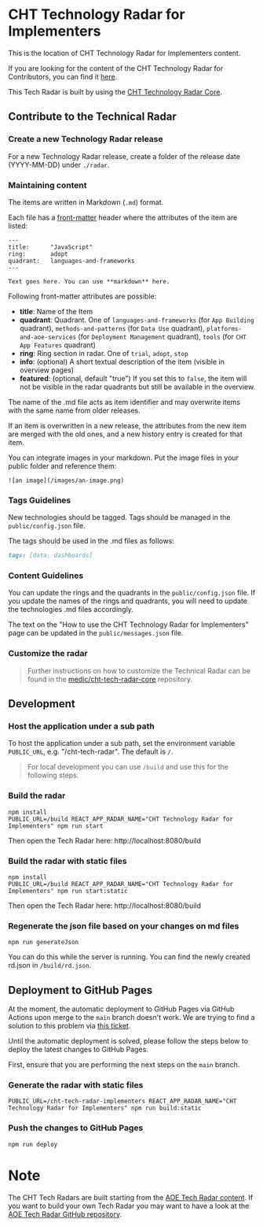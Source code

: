 # CHT Technology Radar for Implementers

This is the location of CHT Technology Radar for Implementers content.

If you are looking for the content of the CHT Technology Radar for Contributors, you can find it [here](https://github.com/medic/cht-tech-radar-contributors).

This Tech Radar is built by using the [CHT Technology Radar Core](https://github.com/medic/cht-tech-radar-core).

## Contribute to the Technical Radar

### Create a new Technology Radar release
For a new Technology Radar release, create a folder of the release date (YYYY-MM-DD) under `./radar`.

### Maintaining content
The items are written in Markdown (`.md`) format.

Each file has a [front-matter](https://github.com/jxson/front-matter) header where the attributes of the item are listed:

```
---
title:      "JavaScript"
ring:       adopt
quadrant:   languages-and-frameworks
---

Text goes here. You can use **markdown** here.
```

Following front-matter attributes are possible:

- **title**: Name of the Item
- **quadrant**: Quadrant. One of `languages-and-frameworks` (for `App Building` quadrant),
  `methods-and-patterns` (for `Data Use` quadrant), `platforms-and-aoe-services`
(for `Deployment Management` quadrant), `tools` (for `CHT App Features` quadrant)
- **ring**: Ring section in radar. One of `trial`, `adopt`, `stop`
- **info**: (optional) A short textual description of the item (visible in
  overview pages)
- **featured**: (optional, default "true") If you set this to `false`, the item
  will not be visible in the radar quadrants but still be available in the overview.

The name of the .md file acts as item identifier and may overwrite items with
the same name from older releases.

If an item is overwritten in a new release, the attributes from the new item are
merged with the old ones, and a new history entry is created for that item.

You can integrate images in your markdown. Put the image files in your public folder and reference them:

```
![an image](/images/an-image.png)
```

### Tags Guidelines
New technologies should be tagged. Tags should be managed in the `public/config.json` file.

The tags should be used in the .md files as follows:

```md
tags: [data, dashboards]
```

### Content Guidelines
You can update the rings and the quadrants in the `public/config.json` file. If you update the names of the rings and quadrants,
you will need to update the technologies .md files accordingly. 

The text on the "How to use the CHT Technology Radar for Implementers" page can be updated in the `public/messages.json` file.

### Customize the radar
> Further instructions on how to customize the Technical Radar can be found in the [medic/cht-tech-radar-core](https://github.com/medic/cht-tech-radar-core) repository.

## Development

### Host the application under a sub path
To host the application under a sub path, set the environment variable `PUBLIC_URL`, e.g. "/cht-tech-radar".
The default is `/`.

> For local development you can use `/build` and use this for the following steps.

### Build the radar
```
npm install
PUBLIC_URL=/build REACT_APP_RADAR_NAME="CHT Technology Radar for Implementers" npm run start
```

Then open the Tech Radar here: http://localhost:8080/build

### Build the radar with static files
```
npm install
PUBLIC_URL=/build REACT_APP_RADAR_NAME="CHT Technology Radar for Implementers" npm run start:static
```

Then open the Tech Radar here: http://localhost:8080/build

### Regenerate the json file based on your changes on md files
```
npm run generateJson
```

You can do this while the server is running.
You can find the newly created rd.json in `/build/rd.json`.

## Deployment to GitHub Pages
At the moment, the automatic deployment to GitHub Pages via GitHub Actions upon merge to the `main` branch doesn't work. We are trying to find
a solution to this problem via [this ticket](https://github.com/medic/cht-tech-radar-contributors/issues/3).

Until the automatic deployment is solved, please follow the steps below to deploy the latest changes to GitHub Pages.

First, ensure that you are performing the next steps on the `main` branch.

### Generate the radar with static files
```
PUBLIC_URL=/cht-tech-radar-implementers REACT_APP_RADAR_NAME="CHT Technology Radar for Implementers" npm run build:static
```

### Push the changes to GitHub Pages
```
npm run deploy
```

# Note
The CHT Tech Radars are built starting from the [AOE Tech Radar content](https://www.aoe.com/techradar/index.html).
If you want to build your own Tech Radar you may want to have a look at the [AOE Tech Radar GitHub repository](https://github.com/AOEpeople/aoe_technology_radar).
